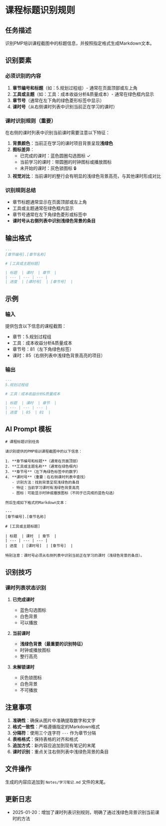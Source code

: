 # 课程标题识别规则

## 任务描述
识别PMP培训课程截图中的标题信息，并按照指定格式生成Markdown文本。

## 识别要素

### 必须识别的内容
1. **章节编号和标题**（如：5.规划过程组）- 通常在页面顶部或左上角
2. **工具或主题**（如：工具：成本收益分析&质量成本）- 通常在绿色框内显示
3. **章节号**（通常在左下角的绿色菱形标签中显示）
4. **课时号**（从右侧课时列表中识别当前正在学习的课时）

### 课时识别规则（重要）
在右侧的课时列表中识别当前课时需要注意以下特征：

1. **背景颜色**：当前正在学习的课时项目背景呈现**浅绿色**
2. **图标差异**：
   - 已完成的课时：蓝色圆圈勾选图标 ✓
   - 当前学习的课时：带圆圈的时钟图标或播放图标
   - 未开始的课时：灰色锁图标 🔒
3. **视觉对比**：当前课时的整行会有明显的浅绿色背景高亮，与其他课时形成对比

### 识别规则总结
- 章节标题通常显示在页面顶部或左上角
- 工具或主题通常在绿色框内显示
- 章节号通常在左下角绿色菱形或标签中
- **课时号从右侧列表中识别浅绿色背景的条目**

## 输出格式

```markdown
---
[章节编号].[章节名称]

# [工具或主题标题]

| 标题  | 课时  | 章节  |
| --- | --- | --- |
| 进度  | [课时号]  | [章节号]  |
```

## 示例

### 输入
提供包含以下信息的课程截图：
- 章节：5.规划过程组
- 工具：成本收益分析&质量成本
- 章节号：81（左下角绿色标签）
- 课时：85（右侧列表中浅绿色背景高亮的项目）

### 输出
```markdown
---
5.规划过程组

# 工具：成本收益分析&质量成本

| 标题  | 课时  | 章节  |
| --- | --- | --- |
| 进度  | 85  | 81  |
```

## AI Prompt 模板

```
# 课程标题识别任务

请识别提供的PMP培训课程截图中的以下信息：

1. **章节编号和标题**（通常在页面顶部）
2. **工具或主题名称**（通常在绿色框内）
3. **章节号**（左下角绿色标签中的数字）
4. **课时号**（重要：在右侧课时列表中查找）
   - 识别方法：找到背景呈现浅绿色的条目
   - 特征：当前学习课时有浅绿色背景高亮
   - 图标：可能显示时钟或播放图标（不同于已完成的蓝色勾选）

然后生成如下格式的Markdown文本：

---
[章节编号].[章节名称]

# [工具或主题标题]

| 标题  | 课时  | 章节  |
| --- | --- | --- |
| 进度  | [课时号]  | [章节号]  |

特别注意：课时号必须从右侧列表中识别当前正在学习的课时（浅绿色背景的条目）。
```

## 识别技巧

### 课时列表状态识别
1. **已完成课时**
   - 蓝色勾选图标
   - 白色背景
   - 可以播放

2. **当前课时**
   - **浅绿色背景（最重要的识别特征）**
   - 时钟或播放图标
   - 整行高亮

3. **未解锁课时**
   - 灰色锁图标
   - 白色背景
   - 不可播放

## 注意事项

1. **准确性**：确保从图片中准确提取数字和文字
2. **格式一致性**：严格遵循指定的Markdown格式
3. **分隔符**：使用三个连字符 `---` 作为章节分隔
4. **表格格式**：保持表格的对齐和格式
5. **追加方式**：新内容应追加到现有笔记的末尾
6. **课时识别**：重点关注右侧列表中浅绿色背景的条目

## 文件操作

生成的内容应追加到 `Notes/学习笔记.md` 文件的末尾。

## 更新日志

- 2025-01-20：增加了课时列表识别规则，明确了通过浅绿色背景识别当前课时的方法